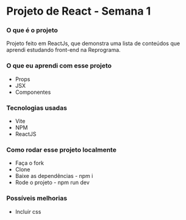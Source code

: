 # Projeto de React - Semana 1 

### O que é o projeto
Projeto feito em ReactJs, que demonstra uma lista de conteúdos que aprendi estudando front-end na Reprograma.

### O que eu aprendi com esse projeto
  * Props
  * JSX
  * Componentes

### Tecnologias usadas
  * Vite
  * NPM
  * ReactJS

### Como rodar esse projeto localmente
  * Faça o fork
  * Clone
  * Baixe as dependências -  npm i
  * Rode o projeto - npm run dev

### Possíveis melhorias
  * Incluir css